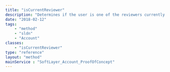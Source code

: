 ```yaml
---
title: "isCurrentReviewer"
description: "Determines if the user is one of the reviewers currently able to act "
date: "2018-02-12"
tags:
    - "method"
    - "sldn"
    - "Account"
classes:
    - "isCurrentReviewer"
type: "reference"
layout: "method"
mainService : "SoftLayer_Account_ProofOfConcept"
---
```

